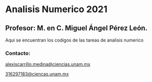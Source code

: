 # Analisis Numerico 2021
## Profesor: M. en C. Miguel Ángel Pérez León.
Aqui se encuentran los codigos de las tareas de analisis numerico

### Contacto:
alexiscarrillo.medina@ciencias.unam.mx

316297183@ciencas.unam.mx

